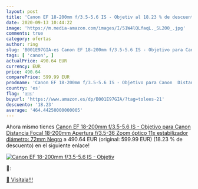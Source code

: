 ```yaml
---
layout: post
title: 'Canon EF 18-200mm f/3.5-5.6 IS - Objetiv al 18.23 % de descuento'
date: 2020-09-13 10:44:22
image: 'https://m.media-amazon.com/images/I/51W4lQLfaqL._SL200_.jpg'
comments: true
category: ofertas
author: ring
slug: 'B001E97GIA-es Canon EF 18-200mm f/3.5-5.6 IS - Objetivo para Canon...'
tags: [ 'canon', ]
actualPrice: 490.64 EUR
currency: EUR
price: 490.64
comparePrice: 599.99 EUR
prodname: 'Canon EF 18-200mm f/3.5-5.6 IS - Objetivo para Canon  Distancia Focal 18-200mm  Apertura f/3.5-36  Zoom óptico 11x estabilizador  diámetro: 72mm  Negro'
country: 'es'
flag: '🇪🇸'
buyurl: 'https://www.amazon.es/dp/B001E97GIA/?tag=tolees-21'
descuento: '18.23'
average: '464.44250000000005'
---
```


Ahora mismo tienes [Canon EF 18-200mm f/3.5-5.6 IS - Objetivo para Canon  Distancia Focal 18-200mm  Apertura f/3.5-36  Zoom óptico 11x estabilizador  diámetro: 72mm  Negro](https://www.amazon.es/dp/B001E97GIA/?tag=tolees-21) a 490.64 EUR (original: 599.99 EUR) (18.23 %  de descuento) en el siguiente enlace!

[![Canon EF 18-200mm f/3.5-5.6 IS - Objetiv](https://m.media-amazon.com/images/I/51W4lQLfaqL._SL200_.jpg)](https://www.amazon.es/dp/B001E97GIA/?tag=tolees-21)

🔎:


[🛒 Visítala!!!](https://www.amazon.es/dp/B001E97GIA/?tag=tolees-21)
